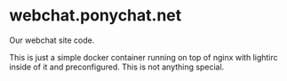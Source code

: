 # webchat.ponychat.net

Our webchat site code.

This is just a simple docker container running on top of nginx with lightirc 
inside of it and preconfigured. This is not anything special.
